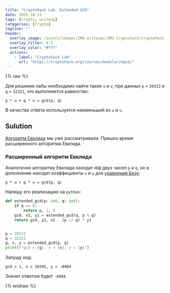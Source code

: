```yaml
---
title: "Cryptohack Lab. Extended GCD"
date: 2025-10-13
tags: [crypto, writeup]  
categories: [Crypto]
tagline: ""
header:
  overlay_image: /assets/images/IMG_writeups/IMG_Cryptohack/cryptohack_logo.webp
  overlay_filter: 0.5 
  overlay_color: "#fff"
  actions:
    - label: "Сryptohack Lab"
      url: "https://cryptohack.org/courses/modular/egcd/"
---
```


{% raw %} 

Для решения лабы необходимо найти такие `u` и `v`, при данных `p` = `26513` и `q` = `32321`, что выполняется равенство:

```
p * u + q * v = gcd(p, q)
```

В качестве ответа используется наименьший из `u` и `v`.

## Sulution

[Алгоритм Евклида](https://cu63.github.io/crypto/Greatest_Common_Divisor/) мы уже рассматривали. Пришло время расширенного алгоритма Евклида.

### Расширенный алгоритм Евклида

Аналогично алгоритму Евклида находит `НОД` двух чисел `p` и `q`, но в дополнение находит коэффициенты `x` и `y` для [уравнения Безу](https://ru.wikipedia.org/wiki/%D0%A1%D0%BE%D0%BE%D1%82%D0%BD%D0%BE%D1%88%D0%B5%D0%BD%D0%B8%D0%B5_%D0%91%D0%B5%D0%B7%D1%83):

```
p * u + q * v = gcd(p, q)
```

Напишу его реализацию на `python`:

```python
def extended_gcd(p: int, q: int):
    if q == 0:
        return p, 1, 0
    gcd, x1, y1 = extended_gcd(q, p % q)
    return gcd, y1, x1 - (p // q) * y1


p = 26513
q = 32321
g, x, y = extended_gcd(p, q)
print(f"gcd = {g}, x = {x}, y = {y}")
```

Запущу код:

```
gcd = 1, x = 10245, y = -8404
```

Значит ответом будет `-8404`.

{% endraw %}